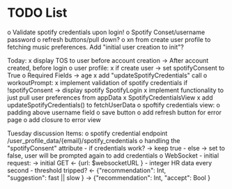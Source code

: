 #  TODO List
    
o Validate spotify credentials upon login!
o Spotify Conset/username password
o refresh buttons/pull down?
o xn from create user profile to fetching music preferences.  Add "initial user creation to init"?

Today:
x display TOS to user before account creation -> After account created, before login
o user profile:
    x if create user -> set spotifyConsent to True
    o Required Fields -> age
    x add "updateSpotifyCredentials" call
o workoutPrompt: 
    x implement validation of spotify credentials
        if !spotifyConsent -> display spotify SpotifyLogin
    x implement functionality to just pull user preferences from appData
x SpotifyCredentialsView
x add updateSpotifyCredentials() to fetchUserData
o spoftify credentials view:
    o padding above username field
    o save button
o add refresh button for error page
    o add closure to error view 


Tuesday discussion Items:
o spotify credential endpoint
    /user_profile_data/{email}/spotify_credentials
o handling the "spotifyConsent" attribute
    - if credentials work? -> keep true
    - else -> set to false, user will be prompted again to add credentials
o WebSocket
    - initial request:
        -> initial GET
        <- {url: $websocketURL }
    - integer HR data every second
    - threshold tripped?
        <- {"recommendation": Int,        
            "suggestion": fast || slow }
        -> {"recommendation": Int,
            "accept": Bool }
